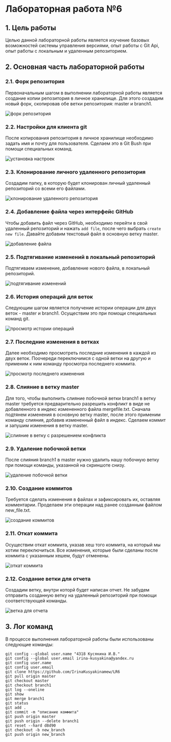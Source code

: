 # Лабораторная работа №6

## 1. Цель работы

Целью данной лабораторной работы является изучение базовых возможностей системы управления версиями, опыт работы с Git Api, опыт работы с локальным и удаленным репозиторием.

## 2. Основная часть лабораторной работы

### 2.1. Форк репозитория

Первоначальным шагом в выполнении лабораторной работы является создание копии репозитория в личное хранилище. Для этого создадим новый форк, скопировав обе ветки репозитория: master и branch1.

![форк репозитория](screenshots/форк.png)
### 2.2. Настройки для клиента git

После копирования репозитория в личное хранилище необходимо задать имя и почту для пользователя. Сделаем это в Git Bush при помощи специальных команд.

![установка настроек](screenshots/установка_имени_почты.png)

### 2.3. Клонирование личного удаленного репозитория

Создадим папку, в которую будет клонирован личный удаленный репозиторий со всеми его файлами.

![клонирование удаленного репозитория](screenshots/клонирование_репозитория.png)

### 2.4. Добавление файла через интерфейс GitHub

Чтобы добавить файл через GitHub, необходимо перейти в свой удаленный репозиторий и нажать ```add file```, после чего выбрать ```create new file```. Давайте добавим текстовый файл в основную ветку master.

![добавление файла](screenshots/добавляем_файл.png)

### 2.5. Подтягивание изменений в локальный репозиторий

Подтягиваем изменение, добавление нового файла, в локальный репозиторий.

![подтягивание изменений](screenshots/подтянули_изменения_добавление_файла_в_master.png)

### 2.6. История операций для веток

Следующим шагом является получение истории операции для двух веток - master и branch1. Осуществим это при помощи специальных команд git.

![просмотр истории операций](screenshots/история_операций_для_веток.png)

### 2.7. Последние изменения в ветках

Далее необходимо просмотреть последние изменения в каждой из двух веток. Поочереди переключимся с одной ветки на другую и применим к ним команду просмотра последнего коммита.

![просмотр последнего изменения](screenshots/последние_изменения_в_ветках.png)

### 2.8. Слияние в ветку master

Для того, чтобы выполнить слияние побочной ветки branch1 в ветку master требуется предварительно разрешить конфликт в виде не добавленного в индекс измененного файла mergefile.txt. Сначала подтянем изменения в основную ветку master, после этого применим команду слияния, добавив измененный файл в индекс. Сделаем коммит и запушим изменения в ветку master.

![слияние в ветку с разрешением конфликта](screenshots/слияние_в_master.png)

### 2.9. Удаление побочной ветки

После слияния branch1 в master нужно удалить нашу побочную ветку при помощи команды, указанной на скриншоте снизу.

![удаление побочной ветки](screenshots/удаление_побочной_ветки.png)

### 2.10. Создание коммитов

Требуется сделать изменения в файлах и зафиксировать их, оставляя комментарии. Проделаем эти операции над ранее созданным файлом new_file.txt.

![создание коммитов](screenshots/много_коммитов.png)

### 2.11. Откат коммита

Осуществим откат коммита, указав хеш того коммита, на который мы хотим переключиться. Все изменения, которые были сделаны после коммита с указанным хешем, будут отменены.

![откат коммита](screenshots/откат_коммита.png)

### 2.12. Создание ветки для отчета

Создадим ветку, внутри которй будет написан отчет. Не забудем отправить созданную ветку на удаленный репозиторий при помощи соответствующей команды.

![ветка для отчета](screenshots/создание_ветки_для_отчета.png)

## 3. Лог команд

В процессе выполнения лабораторной работы были использованы следующие команды:

```
git config --global user.name "4318 Кусякина И.В."
git config --global user.email irina-kusyakina@yandex.ru
git config user.name
git config user.email
git clone https://github.com/IrinaKusyakinamew/LR6
git pull origin master
git checkout master
git checkout branch1
git log --oneline
git show
git merge branch1
git status
git add .
git commit -m "описание коммита"
git push origin master
git push origin --delete branch1
git reset --hard d8d90
git checkout -b new_branch
git push origin new_branch
```




